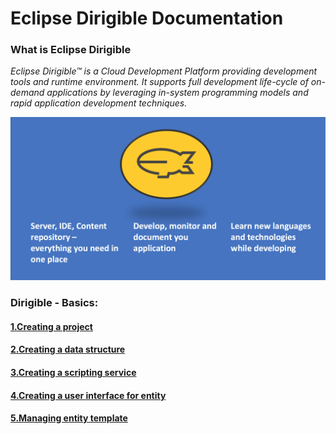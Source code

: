 # Eclipse Dirigible Documentation

### What is Eclipse Dirigible
_Eclipse Dirigible™ is a Cloud Development Platform providing development tools and runtime environment. It supports full development life-cycle of on-demand applications by leveraging in-system programming models and rapid application development techniques._

![Infographics](Documentation/Images/dirigible.png)

### Dirigible - Basics: 

#### [1.Creating a project](Documentation/DirigibleBasics/1.CreatingProjects.md)

#### [2.Creating a data structure](Documentation/DirigibleBasics/2.DataStructures.md)

#### [3.Creating a scripting service](Documentation/DirigibleBasics/3.ScriptingServices.md)

#### [4.Creating a user interface for entity](Documentation/DirigibleBasics/4.UserInterfaces.md)

#### [5.Managing entity template](Documentation/DirigibleBasics/5.ManageEntityTemplate.md)
